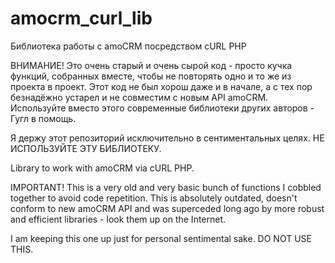 # amocrm_curl_lib

Библиотека работы с amoCRM посредством cURL PHP

ВНИМАНИЕ! Это очень старый и очень сырой код - просто
кучка функций, собранных вместе, чтобы не повторять
одно и то же из проекта в проект. Этот код не был
хорош даже и в начале, а с тех пор безнадёжно устарел
и не совместим с новым API amoCRM. Используйте вместо
этого современные библиотеки других авторов - Гугл в 
помощь.

Я держу этот репозиторий исключительно в сентиментальных
целях. НЕ ИСПОЛЬЗУЙТЕ ЭТУ БИБЛИОТЕКУ.

Library to work with amoCRM via cURL PHP.

IMPORTANT! This is a very old and very basic bunch of
functions I cobbled together to avoid code repetition.
This is absolutely outdated, doesn't conform to new 
amoCRM API and was superceded long ago by more robust
and efficient libraries - look them up on the Internet.

I am keeping this one up just for personal sentimental
sake. DO NOT USE THIS.
